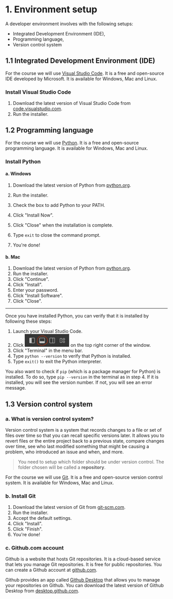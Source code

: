 # 1. Environment setup

A developer environment involves with the following setups:

  * Integrated Development Environment (IDE),  
  * Programming language,  
  * Version control system

## 1.1 Integrated Development Environment (IDE)

For the course we will use [Visual Studio Code](https://code.visualstudio.com/). It is a free and open-source IDE developed by Microsoft. It is available for Windows, Mac and Linux. 

### Install Visual Studio Code

1. Download the latest version of Visual Studio Code from [code.visualstudio.com](https://code.visualstudio.com/download).
2. Run the installer.

## 1.2 Programming language     

For the course we will use [Python](https://www.python.org/). It is a free and open-source programming language. It is available for Windows, Mac and Linux.


### Install Python

#### a. Windows

1. Download the latest version of Python from [python.org](https://www.python.org/downloads/windows/).
2. Run the installer.
3. Check the box to add Python to your PATH.  
4. Click "Install Now".
5. Click "Close" when the installation is complete.  

9. Type `exit` to close the command prompt.  
10. You're done!

#### b. Mac

1. Download the latest version of Python from [python.org](https://www.python.org/downloads/macos/).   
2. Run the installer.  
3. Click "Continue".  
4. Click "Install".  
5. Enter your password.  
6. Click "Install Software".  
7. Click "Close".  

***

Once you have installed Python, you can verify that it is installed by following these steps:

 1. Launch your Visual Studio Code.  
 2. Click ![](Toggle%20Panel.png) on the top right corner of the window.  
 3. Click "Terminal" in the menu bar.
 4. Type `python --version` to verify that Python is installed.
 5. Type `exit()` to exit the Python interpreter. 

You also want to check if `pip` (which is a package manager for Python) is installed. To do so, type `pip --version` in the terminal as in step 4. If it is installed, you will see the version number. If not, you will see an error message.


## 1.3 Version control system  

### a. What is version control system?  

Version control system is a system that records changes to a file or set of files over time so that you can recall specific versions later. It allows you to revert files or the entire project back to a previous state, compare changes over time, see who last modified something that might be causing a problem, who introduced an issue and when, and more.

> You need to setup which folder should be under version control. The folder chosen will be called a **repository**.


For the course we will use [Git](https://git-scm.com/). It is a free and open-source version control system. It is available for Windows, Mac and Linux.  

### b. Install Git

1. Download the latest version of Git from [git-scm.com](https://git-scm.com/downloads).
2. Run the installer.
3. Accept the default settings.
4. Click "Install".
5. Click "Finish".
6. You're done!

### c. Github.com account

Github is a website that hosts Git repositories. It is a cloud-based service that lets you manage Git repositories. It is free for public repositories. You can create a Github account at [github.com](https://github.com).

Github provides an app called [Github Desktop](https://desktop.github.com/) that allows you to manage your repositories on Github. You can download the latest version of Github Desktop from [desktop.github.com](https://desktop.github.com/).
